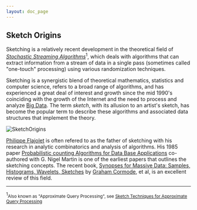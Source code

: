 ```yaml
---
layout: doc_page
---
```

<!--
    Licensed to the Apache Software Foundation (ASF) under one
    or more contributor license agreements.  See the NOTICE file
    distributed with this work for additional information
    regarding copyright ownership.  The ASF licenses this file
    to you under the Apache License, Version 2.0 (the
    "License"); you may not use this file except in compliance
    with the License.  You may obtain a copy of the License at

      http://www.apache.org/licenses/LICENSE-2.0

    Unless required by applicable law or agreed to in writing,
    software distributed under the License is distributed on an
    "AS IS" BASIS, WITHOUT WARRANTIES OR CONDITIONS OF ANY
    KIND, either express or implied.  See the License for the
    specific language governing permissions and limitations
    under the License.
-->
## Sketch Origins

Sketching is a relatively recent development in the theoretical field of 
<a href="https://en.wikipedia.org/wiki/Streaming_algorithm"><i>Stochastic Streaming Algorithms</i></a><sup>1</sup>, 
which deals with algorithms that can extract information from a stream of data in a single pass 
(sometimes called "one-touch" processing) using various randomization techniques. 

Sketching is a synergistic blend of theoretical mathematics, statistics and computer science, 
refers to a broad range of algorithms, and has experienced a great deal of interest and growth 
since the mid 1990's coinciding with the growth of the Internet and the need to process and analyze 
<a href="https://en.wikipedia.org/wiki/Big_data">Big Data</a>. 
The term <i>sketch</i>, with its allusion to an artist's sketch, has become the popular term to 
describe these algorithms and associated data structures that implement the theory. 

<img class="doc-img-full" src="{{site.docs_img_dir}}/SketchOrigins.png" alt="SketchOrigins" />

<a href="https://en.wikipedia.org/wiki/Philippe_Flajolet">Philippe Flajolet</a> 
is often refered to as the father of sketching with his research in analytic combinatorics and 
analysis of algorithms. 
His 1985 paper 
<a href="http://db.cs.berkeley.edu/cs286/papers/flajoletmartin-jcss1985.pdf"> <!-- does not work with https -->
Probabilistic counting Algorithms for Data Base Applications</a> 
co-authored with G. Nigel Martin is one of the earliest papers that outlines the sketching concepts. 
The recent book, 
<a href="http://db.cs.berkeley.edu/cs286/papers/synopses-fntdb2012.pdf"> <!-- does not work with https -->
Synopses for Massive Data: Samples, Histograms, Wavelets, Sketches</a> by 
<a href="https://www2.warwick.ac.uk/fac/sci/dcs/people/graham_cormode/">Graham Cormode</a>, et al, 
is an excellent review of this field.


________
<sup>1</sup><small>Also known as "Approximate Query Processing", see 
<a href="https://people.cs.umass.edu/~mcgregor/711S12/sketches1.pdf">Sketch Techniques for Approximate Query Processing</a></small>

